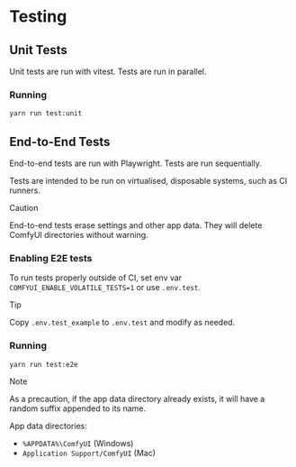# Testing

## Unit Tests

Unit tests are run with vitest. Tests are run in parallel.

### Running

```bash
yarn run test:unit
```

## End-to-End Tests

End-to-end tests are run with Playwright. Tests are run sequentially.

Tests are intended to be run on virtualised, disposable systems, such as CI runners.

> [!CAUTION]
> End-to-end tests erase settings and other app data. They will delete ComfyUI directories without warning.

### Enabling E2E tests

To run tests properly outside of CI, set env var `COMFYUI_ENABLE_VOLATILE_TESTS=1` or use `.env.test`.

> [!TIP]
> Copy `.env.test_example` to `.env.test` and modify as needed.

### Running

```bash
yarn run test:e2e
```

> [!NOTE]
> As a precaution, if the app data directory already exists, it will have a random suffix appended to its name.

App data directories:

- `%APPDATA%\ComfyUI` (Windows)
- `Application Support/ComfyUI` (Mac)
